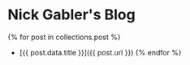 # Nick Gabler's Blog
{% for post in collections.post %}
- [{{ post.data.title }}]({{ post.url }})
{% endfor %}
